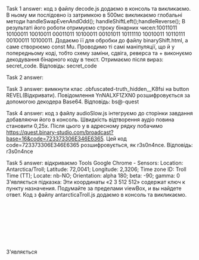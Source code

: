 Task 1 answer: код з файлу decode.js додаємо в консоль та викликаємо. В ньому ми послідовно із затримкою в 500мс викликаємо глобальні методи handleSwapEvenAndOdd(); handleShiftLeft();handleReverse(); В результаті його роботи отримуємо строку бінарних чисел:10011011 10100011 10010011 00011011 10100011 00101011 10111110 10010011 10110111 00100011 10100011. Додаємо її для обробки до файлу binaryShift.html, а саме створюємо const Mu. Проводимо ті самі маніпуляції, що й у попередньому коді, тобто схему заміни, сдвіга, реверса та + виконуємо декодування бінарного коду в текст. Отримаємо після вираз: secret_code.
Відповідь: secret_code

Task 2 answer:

Task 3 answer: вимкнути клас .obfuscated-truth_hidden\_\_K8fsi на button REVEL(Відкривати).
Повідомлення YnNALXF1ZXN0 розшифровується за допомогою декодера Base64.
Відповідь: bs@-quest

Task 4 answer: код з файлу audioSlow.js інтегруємо до сторінки завдання добавляючи його в консоль. Швидкість відтворення аудіо повина становити 0,25x. Після цього у в адресному рядку побачимо https://quest.binary-studio.com/broadcast?base=16&code=723373306E346E6365. Цей код code=723373306E346E6365 розшифровується, як r3s0n4nce.
Відповідь: r3s0n4nce

Task 5 answer: відкриваємо Tools Google Chrome - Sensors:
Location: Antarctica/Troll; Latitude: 72,0041; Longitude: 2,3206; Time zone ID: Troll Time (TT); Locate: nb-NO;
Orientation: alpha 180; beta: -90; gamma: 0
З'являється підказка:
Эти координаты «2 3 512 512» содержат ключ к пункту назначения. Подумайте за пределами viewBox, и вы найдете ответ.
Код з файлу antarcticaTroll.js додаємо в консоль та викликаємо.
З'являється <svg> з пінгвіном та написом Linux
Відповідь: linux
